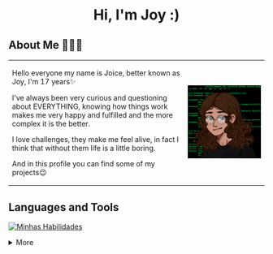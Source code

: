 <h1 align="center">Hi, I'm Joy :)</h1>


## About Me 👩🏻‍💻
 <table border="0">
  <tr>
    <td>
<p> Hello everyone my name is Joice, better known as Joy, I'm 17 years✨<p>
<p>I've always been very curious and questioning about EVERYTHING, knowing how things work makes me very happy and fulfilled and the more complex it is the better.<p>
<p>I love challenges, they make me feel alive, in fact I think that without them life is a little boring. <p>
<p>And in this profile you can find some of my projects😉</p>
    </td>
    <td>
    <img src="1342558_mTa6lqwt-2.png">
    </td>
  </tr>
</table>

 
<div>

## Languages and Tools 

[![Minhas Habilidades](https://skillicons.dev/icons?i=html,css,js,photoshop,git,python,php
)](https://skillicons.dev)

<details>
  <summary> More </summary>
  
## Analytics & Highlights


 <h1 align="center"><a href="https://github.com/anuraghazra/github-readme-stats"><img height="140em" src="https://github-readme-stats-bpires.vercel.app/api?username=joymtdev&hide_title=true&line_height=30&hide_rank=false&theme=dracula&show_icons=true&include_all_commits=true&hide_border=true"></a>&nbsp;
<a href="https://github.com/denvercoder1/github-readme-streak-stats"><img height="140em" 
src="https://github-readme-streak-stats.herokuapp.com/?user=joymtdev&theme=dracula&hide_border=true"></a>&nbsp;

<a href="https://github.com/anuraghazra/github-readme-stats"><img height="170em" src="https://github-readme-stats-bpires.vercel.app/api/top-langs/?username=joymtdev&layout=compact&card_width=400&hide_title=true&theme=dracula&t&langs_count=6&hide_border=true"></a>&nbsp;

  
  
 
<a href="https://metrics.lecoq.io/insights/joymtdev" target="_blank" rel="noreferrer"><img height="27.5em" src="https://user-images.githubusercontent.com/86871991/178090011-2be9a8c0-ad68-4e7d-8568-6256d8178a28.png"></img></a>

</details>

<br/>


